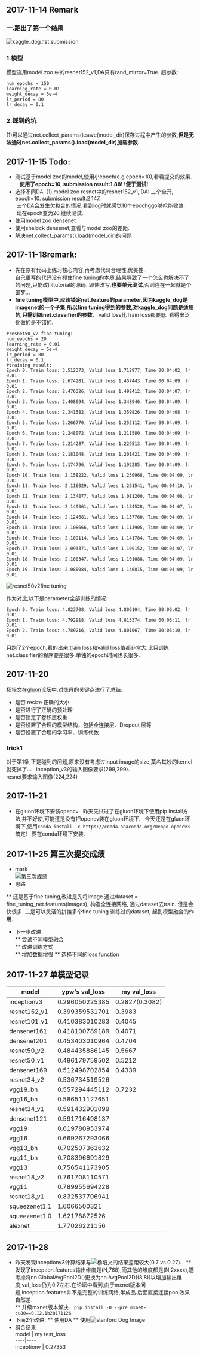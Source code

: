## 2017-11-14 Remark  
### 一.跑出了第一个结果   
![kaggle_dog_1st submission](https://github.com/davidwang8088/MXnet_test/blob/master/images/kaggle_dog_1.60917.png)  
### 1.模型    
模型选用model zoo 中的resnet152_v1,DA只有rand_mirror=True.
超参数:
```
num_epochs = 150
learning_rate = 0.01
weight_decay = 5e-4
lr_period = 80
lr_decay = 0.1
```
### 2.踩到的坑  
(1)可以通过net.collect_params().save(model_dir)保存过程中产生的参数,**但是无法通过net.collect_params().load(model_dir)加载参数.**

## 2017-11-15 Todo:
* 测试基于model zoo的model,使用小epoch(e.g.epoch=10),看看提交的效果.  
    **使用了epoch=10, submission result:1.88! !便于测试!**
* 选择不同DA
  (1) model zoo resnet中的resnet152_v1, DA: 三个全开, epoch=10. submission result:2.147.  
  三个DA会发生欠拟合的情况,看到log时就感觉10个epochggo够呛能收敛.  
  现在epoch变为20,继续测试.  
* 使用model zoo densenet
* 使用shelock densenet,查看与model zoo的差距.
* 解决net.collect_params().load(model_dir)的问题

## 2017-11-18remark:  
* 先在原有代码上练习核心内容,再考虑代码合理性,优美性.  
自己重写的代码没有抓住fine tuning的本质,结果导致了一个怎么也解决不了的问题,只能改回tutorial的源码. 即使改写,**也要单元测试**,否则连在一起就是个噩梦...  
* **fine tuning模型中,应该锁定net.feature的parameter,因为kaggle_dog是imagenet的一个子集,所以fine tuning得到的参数,对kaggle_dog问题是适用的,只需训练net.classifier的参数.**  
valid loss比Train loss都要低. 看得出泛化做的是不错的.  
```
#resnet50_v2 fine tuning:
num_epochs = 20
learning_rate = 0.01
weight_decay = 5e-4
lr_period = 80
lr_decay = 0.1
#training result:
Epoch 0. Train loss: 3.512373, Valid loss 1.712977, Time 00:04:02, lr 0.01
Epoch 1. Train loss: 2.674281, Valid loss 1.457443, Time 00:04:09, lr 0.01
Epoch 2. Train loss: 2.476326, Valid loss 1.492412, Time 00:04:07, lr 0.01
Epoch 3. Train loss: 2.408694, Valid loss 1.348946, Time 00:04:09, lr 0.01
Epoch 4. Train loss: 2.341582, Valid loss 1.359826, Time 00:04:08, lr 0.01
Epoch 5. Train loss: 2.266770, Valid loss 1.252112, Time 00:04:09, lr 0.01
Epoch 6. Train loss: 2.248072, Valid loss 1.211580, Time 00:04:09, lr 0.01
Epoch 7. Train loss: 2.214287, Valid loss 1.229513, Time 00:04:09, lr 0.01
Epoch 8. Train loss: 2.181048, Valid loss 1.201421, Time 00:04:09, lr 0.01
Epoch 9. Train loss: 2.174796, Valid loss 1.192285, Time 00:04:09, lr 0.01
Epoch 10. Train loss: 2.158222, Valid loss 1.230968, Time 00:04:09, lr 0.01
Epoch 11. Train loss: 2.116029, Valid loss 1.261541, Time 00:04:10, lr 0.01
Epoch 12. Train loss: 2.134877, Valid loss 1.081200, Time 00:04:08, lr 0.01
Epoch 13. Train loss: 2.149361, Valid loss 1.134528, Time 00:04:07, lr 0.01
Epoch 14. Train loss: 2.124681, Valid loss 1.137760, Time 00:04:09, lr 0.01
Epoch 15. Train loss: 2.108666, Valid loss 1.113905, Time 00:04:09, lr 0.01
Epoch 16. Train loss: 2.109114, Valid loss 1.141784, Time 00:04:09, lr 0.01
Epoch 17. Train loss: 2.093371, Valid loss 1.109152, Time 00:04:07, lr 0.01
Epoch 18. Train loss: 2.100347, Valid loss 1.101088, Time 00:04:09, lr 0.01
Epoch 19. Train loss: 2.080084, Valid loss 1.146815, Time 00:04:09, lr 0.01
```
![resnet50v2fine tuning](https://github.com/davidwang8088/MXnet_test/blob/master/images/resnet50_v2_fine_tuning_traning_result.png)

作为对比,以下是parameter全部训练的情况:
```
Epoch 0. Train loss: 4.823708, Valid loss 4.806104, Time 00:06:02, lr 0.01
Epoch 1. Train loss: 4.792918, Valid loss 4.815374, Time 00:06:11, lr 0.01
Epoch 2. Train loss: 4.789216, Valid loss 4.801067, Time 00:06:10, lr 0.01
```
只跑了2个epoch,看的出来,train loss和valid loss值都非常大,比只训练net.classifier的程序要差很多.单独的epoch时间也长很多.  

## 2017-11-20
杨培文在[gluon论坛](https://discuss.gluon.ai/t/topic/2399/108?u=davidwang)中,对炼丹的关键点进行了总结:
* 是否 resize 正确的大小
* 是否进行了正确的预处理
* 是否锁定了卷积层权重
* 是否设置了合理的模型结构，包括全连接层、Dropout 层等
* 是否设置了合理的学习率、训练代数
### trick1  
对于第1条,正是碰到的问题,原来没有考虑过input image的size,莫名其妙的kernel就死掉了...   
inception_v3的输入图像要求(299,299).  
resnet要求输入图像(224,224)  

## 2017-11-21 
* 在gluon环境下安装opencv  
昨天先试过了在gluon环境下使用pip install方法,并不好使,可能还是没有把opencv装在gluon环境下.  
今天还是在gluon环境下,使用```conda install -c https://conda.anaconda.org/menpo opencv3``` 搞定!  
要在conda环境下安装.

## 2017-11-25 第三次提交成绩
* mark  
![第三次成绩](https://github.com/davidwang8088/MXnet_test/blob/master/images/kaggle_dog_%E6%B7%B7%E5%90%88%E6%A8%A1%E5%9E%8B.png)  
* 思路    

** 还是基于fine tuning,改进是先将image 通过dataset = fine_tuning_net.features(images), 构造全连接网络, 通过dataset去train. 但是会快很多. 二是可以灵活的拼接多个fine tuning 训练过的dataset, 起到模型融合的作用.
* 下一步改进  
** 尝试不同模型融合  
** 改进训练方式  
** 增加数据增强
** 选择不同的loss function

## 2017-11-27 单模型记录  
model | ypw's val_loss | my val_loss
----|----|----
inceptionv3 | 0.296050225385  | 0.2827(0.3082)
resnet152_v1 | 0.399359531701 | 0.3983
resnet101_v1 | 0.410383010283 | 0.4045
densenet161 | 0.418100789189  | 0.4071
densenet201 | 0.453403010964  | 0.4704
resnet50_v2 | 0.484435886145 | 0.5667
resnet50_v1 | 0.496179759502 | 0.5212
densenet169 | 0.512498702854 | 0.4339
resnet34_v2 | 0.536734519526
vgg19_bn | 0.557294445112   | 0.7232
vgg16_bn | 0.586511127651  
resnet34_v1 | 0.591432901099
densenet121 | 0.591716498137
vgg19 | 0.619780953974
vgg16 | 0.669267293066
vgg13_bn | 0.702507363632
vgg11_bn | 0.708396691829
vgg13 | 0.756541173905
resnet18_v2 | 0.761708110571
vgg11 | 0.789955694228
resnet18_v1 | 0.832537706941
squeezenet1.1 | 1.6066500321
squeezenet1.0 | 1.62178872526
alexnet | 1.77026221156

## 2017-11-28 
* 昨天发现inceptionv3计算结果与![杨培文](https://github.com/ypwhs/DogBreed_gluon)的结果差距较大(0.7 vs 0.27).  
** 发现了inception.features输出维度是(N,768),而其他的维度都是(N,2xxxx),遂考虑将nn.GlobalAvgPool2D()更换为nn.AvgPool2D((8,8))以增加输出维度,val_loss仍为0.7左右.在论坛中看到,由于mxnet版本问题,inception.features并不是完整的训练网络,半成品.后面直接连接pool效果自然差.  
** 升级mxnet版本解决. ``` pip install -U --pre mxnet-cu80==0.12.1b20171126```
* 下面2个改进:
** 使用DA
** 使用![stanford Dog Image](http://vision.stanford.edu/aditya86/ImageNetDogs/)
* 组合结果  
model | my test_loss  
----|----  
inceptionv | 0.27353  

